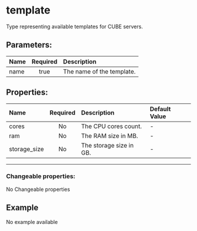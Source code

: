 # template

Type representing available templates for CUBE servers.

## Parameters:

| Name | Required | Description |
| :--- | :-: | :--- |
| name | true | The name of the template.   |

## Properties:

| Name | Required | Description | Default Value |
| :--- | :-: | :--- | :--- |
| cores | No | The CPU cores count.   | - |
| ram | No | The RAM size in MB.   | - |
| storage_size | No | The storage size in GB.   | - |
***


### Changeable properties:

No Changeable properties


## Example

No example available
